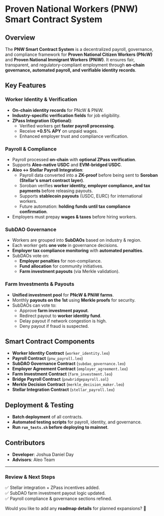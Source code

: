 # Proven National Workers (PNW) Smart Contract System  

## Overview  
The **PNW Smart Contract System** is a decentralized payroll, governance, and compliance framework for **Proven National Citizen Workers (PNcW)** and **Proven National Immigrant Workers (PNiW)**. It ensures fair, transparent, and regulatory-compliant employment through **on-chain governance, automated payroll, and verifiable identity records**.  

## Key Features  

### **Worker Identity & Verification**  
- **On-chain identity records** for PNcW & PNiW.  
- **Industry-specific verification fields** for job eligibility.  
- **ZPass Integration (Optional)**:  
  - Verified workers get **faster payroll processing**.  
  - Receive **+0.5% APY** on unpaid wages.  
  - Enhanced employer trust and compliance verification.  

### **Payroll & Compliance**  
- Payroll processed **on-chain** with **optional ZPass verification**.  
- Supports **Aleo-native USDC** and **EVM-bridged USDC**.  
- **Aleo ↔ Stellar Payroll Integration**:  
  - Payroll data converted into a **ZK-proof** before being sent to **Soroban (Stellar’s smart contract layer)**.  
  - Soroban verifies **worker identity, employer compliance, and tax payments** before releasing payouts.  
  - Supports **stablecoin payouts** (USDC, EURC) for international workers.  
  - Future automation: **holding funds until tax compliance confirmation**.  
- Employers must prepay **wages & taxes** before hiring workers.  

### **SubDAO Governance**  
- Workers are grouped into **SubDAOs** based on industry & region.  
- Each worker gets **one vote** in governance decisions.  
- **Employer tax compliance monitoring** with **automated penalties**.  
- SubDAOs vote on:  
  - **Employer penalties** for non-compliance.  
  - **Fund allocation** for community initiatives.  
  - **Farm investment payouts** (via Merkle validation).  

### **Farm Investments & Payouts**  
- **Unified investment pool** for **PNcW & PNiW farms**.  
- Monthly **payouts on the 1st** using **Merkle proofs** for security.  
- SubDAOs can vote to:  
  - Approve **farm investment payout**.  
  - Redirect payout to **worker identity fund**.  
  - Delay payout if network congestion is high.  
  - Deny payout if fraud is suspected.  

## **Smart Contract Components**  
- **Worker Identity Contract** (`worker_identity.leo`)  
- **Payroll Contract** (`pnw_payroll.leo`)  
- **SubDAO Governance Contract** (`subdao_governance.leo`)  
- **Employer Agreement Contract** (`employer_agreement.leo`)  
- **Farm Investment Contract** (`farm_investment.leo`)  
- **Bridge Payroll Contract** (`pnwbridgepayroll.sol`)  
- **Merkle Decision Contract** (`merkle_decision_maker.leo`)  
- **Stellar Integration Contract** (`stellar_payroll.leo`)  

## **Deployment & Testing**  
- **Batch deployment** of all contracts.  
- **Automated testing scripts** for payroll, identity, and governance.  
- **Run `run_tests.sh` before deploying to mainnet**.  

## **Contributors**  
- **Developer**: Joshua Daniel Day  
- **Advisors**: Aleo Team  

---

### **Review & Next Steps**
✅ Stellar integration + ZPass incentives added.  
✅ SubDAO farm investment payout logic updated.  
✅ Payroll compliance & governance sections refined.  

Would you like to add any **roadmap details** for planned expansions? 🚀
